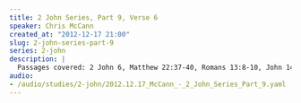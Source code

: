 ```yaml
--- 
title: 2 John Series, Part 9, Verse 6
speaker: Chris McCann
created_at: "2012-12-17 21:00"
slug: 2-john-series-part-9
series: 2-john
description: |
  Passages covered: 2 John 6, Matthew 22:37-40, Romans 13:8-10, John 14:15, Deuteronomy 5:10, Deuteronomy 11:1,22, Deuteronomy 30:16,20,6, Ezekiel 36:26-27, Galatians 5:22.
audio: 
- /audio/studies/2-john/2012.12.17_McCann_-_2_John_Series_Part_9.yaml
---
```

